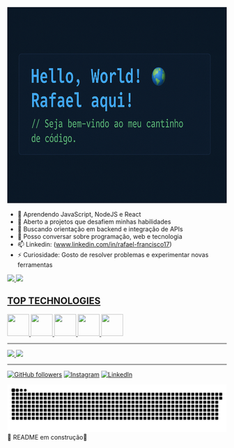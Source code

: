  <img src="./banner1.png" width="100%" height= "450px">


 
- 🌱 Aprendendo JavaScript, NodeJS e React
- 👯 Aberto a projetos que desafiem minhas habilidades
- 🤔 Buscando orientação em backend e integração de APIs
- 💬 Posso conversar sobre programação, web e tecnologia
- 📫 Linkedin: (www.linkedin.com/in/rafael-francisco17) 
- ⚡ Curiosidade: Gosto de resolver problemas e experimentar novas ferramentas

<div>

<a href="https://github.com/rafael-santos-devv">
<img height="120em" src="https://github-readme-stats.vercel.app/api?username=rafael-santos-devv&show_icons=true&hide=contribs,prs&cache_seconds=86400&theme=github_dark&cache_seconds=0">
<img height="120em" src="https://github-readme-stats.vercel.app/api/top-langs/?username=rafael-santos-devv&layout=donut&theme=github_dark">

</div>         

## TOP TECHNOLOGIES

<div>

<img src="https://cdn.jsdelivr.net/gh/devicons/devicon@latest/icons/html5/html5-original.svg" height="50" width="50" />
<img src="https://cdn.jsdelivr.net/gh/devicons/devicon@latest/icons/css3/css3-original.svg"   height="50" width="50" />
<img src="https://cdn.jsdelivr.net/gh/devicons/devicon@latest/icons/javascript/javascript-original.svg" height="50" width="50" />
<img src="https://cdn.jsdelivr.net/gh/devicons/devicon@latest/icons/nodejs/nodejs-original-wordmark.svg" height="50" width="50"  />
<img src="https://cdn.jsdelivr.net/gh/devicons/devicon@latest/icons/react/react-original.svg" height="50" width="50" />

_________________________________________________________________________________________

<div>
<img height="115em" src="https://github-readme-stats.vercel.app/api/pin/?username=rafael-santos-devv&repo=Gratiflix&theme=graywhite">
<img height="115em" src="https://github-readme-stats.vercel.app/api/pin/?username=rafael-santos-devv&repo=PrecoTech&theme=graywhite">
</div>

_________________________________________________________________________________________

[![GitHub followers](https://img.shields.io/github/followers/rafael-santos-devv?style=for-the-badge&logo=github&color=black)](https://github.com/rafael-santos-devv) [![Instagram](https://img.shields.io/badge/Instagram-@rafatech1101-000000?style=for-the-badge&logo=instagram&logoColor=white)](https://instagram.com/rafatech1101) [![LinkedIn](https://img.shields.io/badge/LinkedIn-rafael--francisco17-000000?style=for-the-badge&logo=linkedin&logoColor=white)](https://www.linkedin.com/in/rafael-francisco17)

 <img src="https://raw.githubusercontent.com/rafael-santos-devv/rafael-santos-devv/output/snake.svg" alt="Snake animation" />


<div>
🚧 README em construção🚧
</div>
